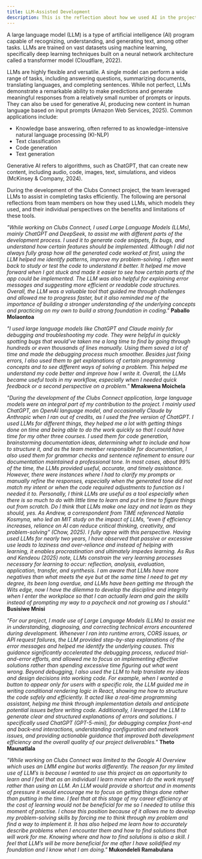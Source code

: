 ```yaml
---
title: LLM-Assisted Development
description: This is the reflection about how we used AI in the project
---
```


A large language model (LLM) is a type of artificial intelligence (AI) program capable of recognizing, understanding, and generating text, among other tasks. LLMs are trained on vast datasets using machine learning, specifically deep learning techniques built on a neural network architecture called a transformer model (Cloudflare, 2022).

LLMs are highly flexible and versatile. A single model can perform a wide range of tasks, including answering questions, summarizing documents, translating languages, and completing sentences. While not perfect, LLMs demonstrate a remarkable ability to make predictions and generate meaningful responses from a relatively small number of prompts or inputs. They can also be used for generative AI, producing new content in human language based on input prompts (Amazon Web Services, 2025). Common applications include:

- Knowledge base answering, often referred to as knowledge-intensive natural language processing (KI-NLP)
- Text classification
- Code generation
- Text generation

Generative AI refers to algorithms, such as ChatGPT, that can create new content, including audio, code, images, text, simulations, and videos (McKinsey & Company, 2024).

During the development of the Clubs Connect project, the team leveraged LLMs to assist in completing tasks efficiently. The following are personal reflections from team members on how they used LLMs, which models they used, and their individual perspectives on the benefits and limitations of these tools.

_"While working on Clubs Connect, I used Large Language Models (LLMs), mainly ChatGPT and DeepSeek, to assist me with different parts of the development process. I used it to generate code snippets, fix bugs, and understand how certain features should be implemented. Although I did not always fully grasp how all the generated code worked at first, using the LLM helped me identify patterns, improve my problem-solving. I often went back to study or test the code to understand it better. It helped me move forward when I got stuck and made it easier to see how certain parts of the app could be implemented. The LLM was also helpful for explaining error messages and suggesting more efficient or readable code structures. Overall, the LLM was a valuable tool that guided me through challenges and allowed me to progress faster, but it also reminded me of the importance of building a stronger understanding of the underlying concepts and practicing on my own to build a strong foundation in coding."_ **Paballo Molaontoa**

_"I used large language models like ChatGPT and Claude mainly for debugging and troubleshooting my code. They were helpful in quickly spotting bugs that would’ve taken me a long time to find by going through hundreds or even thousands of lines manually. Using them saved a lot of time and made the debugging process much smoother.
Besides just fixing errors, I also used them to get explanations of certain programming concepts and to see different ways of solving a problem. This helped me understand my code better and improve how I write it. Overall, the LLMs became useful tools in my workflow, especially when I needed quick feedback or a second perspective on a problem."_ **Mmakwena Moichela**

_"During the development of the Clubs Connect application, large language models were an integral part of my contribution to the project. I mainly used ChatGPT, an OpenAI language model, and occasionally Claude by Anthropic when I ran out of credits, as I used the free version of ChatGPT.
I used LLMs for different things, they helped me a lot with getting things done on time and being able to do the work quickly so that I could have time for my other three courses. I used them for code generation, brainstorming documentation ideas, determining what to include and how to structure it, and as the team member responsible for documentation, I also used them for grammar checks and sentence refinement to ensure our documentation maintained a professional tone. In most cases, about 99% of the time, the LLMs provided useful, accurate, and timely assistance. However, there were instances where I had to clarify my prompts or manually refine the responses, especially when the generated tone did not match my intent or when the code required adjustments to function as I needed it to.
Personally, I think LLMs are useful as a tool especially when there is so much to do with little time to learn and put in time to figure things out from scratch. Do I think that LLMs make one lazy and not learn as they should, yes. As Andrew, a correspondent from TIME referenced Natalia Kosmyna, who led an MIT study on the impact of LLMs, “even if efficiency increases, reliance on AI can reduce critical thinking, creativity, and problem-solving” (Chow, 2025). I fully agree with this perspective. Having used LLMs for nearly two years, I have observed that passive or excessive use leads to laziness and over-reliance and instead of helping with learning, it enables procrastination and ultimately impedes learning.
As Rus and Kendeou (2025) note, LLMs constrain the very learning processes necessary for learning to occur: reflection, analysis, evaluation, application, transfer, and synthesis. I am aware that LLMs have more negatives than what meets the eye but at the same time I need to get my degree, its been long overdue, and LLMs have been getting me through the Wits edge, now I have the dilemma to develop the discipline and integrity when I enter the workplace so that I can actually learn and gain the skills instead of prompting my way to a paycheck and not growing as I should."_ **Busisiwe Mnisi**

_"For our project, I made use of Large Language Models (LLMs) to assist me in understanding, diagnosing, and correcting technical errors encountered during development. Whenever I ran into runtime errors, CORS issues, or API request failures, the LLM provided step-by-step explanations of the error messages and helped me identify the underlying causes. This guidance significantly accelerated the debugging process, reduced trial-and-error efforts, and allowed me to focus on implementing effective solutions rather than spending excessive time figuring out what went wrong. Beyond debugging, I also used the LLM to help translate my ideas and design decisions into working code. For example, when I wanted a button to appear only for users with a specific role, the LLM guided me in writing conditional rendering logic in React, showing me how to structure the code safely and efficiently. It acted like a real-time programming assistant, helping me think through implementation details and anticipate potential issues before writing code. Additionally, I leveraged the LLM to generate clear and structured explanations of errors and solutions. I specifically used ChatGPT (GPT-5-mini), for debugging complex front-end and back-end interactions, understanding configuration and network issues, and providing actionable guidance that improved both development efficiency and the overall quality of our project deliverables."_ **Theto Maunatlala**

_"While working on Clubs Connect was limited to the Google AI Overview which uses an LMM engine but works differently. The reason for my limited use of LLM’s is because I wanted to use this project as an opportunity to learn and I feel that as an individual I learn more when I do the work myself rather than using an LLM. An LLM would provide a shortcut and in moments of pressure it would encourage me to focus on getting things done rather than putting in the time. I feel that at this stage of my career efficiency at the cost of learning would not be beneficial for me so I needed to utilise this moment of practise. I chose this position because of it allows me to develop my problem-solving skills by forcing me to think through my problem and find a way to implement it. It has also helped me learn how to accurately describe problems when I encounter them and how to find solutions that will work for me. Knowing where and how to find solutions is also a skill. I feel that LLM’s will be more beneficial for me after I have solidified my foundation and I know what I am doing."_ **Mukondeleli Ramabulana**
